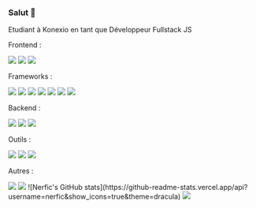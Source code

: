 ### Salut 👋

Etudiant à Konexio en tant que Développeur Fullstack JS

Frontend : 

<img src= "https://img.shields.io/badge/HTML5-E34F26?style=for-the-badge&logo=html5&logoColor=white"/> <img src= "https://img.shields.io/badge/CSS3-1572B6?style=for-the-badge&logo=css3&logoColor=white"/> <img src= "https://img.shields.io/badge/JavaScript-F7DF1E?style=for-the-badge&logo=javascript&logoColor=black"/>


Frameworks :

<img src="https://img.shields.io/badge/React-20232A?style=for-the-badge&logo=react&logoColor=61DAFB"/> <img src="https://img.shields.io/badge/React_Native-20232A?style=for-the-badge&logo=react&logoColor=61DAFB"/> <img src="https://img.shields.io/badge/Redux-593D88?style=for-the-badge&logo=redux&logoColor=white"/>
<img src="https://img.shields.io/badge/Bootstrap-563D7C?style=for-the-badge&logo=bootstrap&logoColor=white"/> <img src="https://img.shields.io/badge/jQuery-0769AD?style=for-the-badge&logo=jquery&logoColor=white"/> 
<img src="https://img.shields.io/badge/Express.js-404D59?style=for-the-badge"/> <img src="https://img.shields.io/badge/jQuery-0769AD?style=for-the-badge&logo=jquery&logoColor=white"/>


Backend :

<img src="https://img.shields.io/badge/Node.js-43853D?style=for-the-badge&logo=node.js&logoColor=white"/>
<img src="https://img.shields.io/badge/MongoDB-4EA94B?style=for-the-badge&logo=mongodb&logoColor=white"/>       
<img src="https://img.shields.io/badge/MySQL-00000F?style=for-the-badge&logo=mysql&logoColor=white"/>


Outils :

<img src= "https://img.shields.io/badge/GitHub-100000?style=for-the-badge&logo=github&logoColor=white"/>      
<img src= "https://camo.githubusercontent.com/22d1116e541b7b380161ed7c77ceb24e5e88a71acbec6d9dae7a5624b23a46fd/68747470733a2f2f696d672e736869656c64732e696f2f62616467652f6769742532302d2532334630353033332e7376673f267374796c653d666f722d7468652d6261646765266c6f676f3d676974266c6f676f436f6c6f723d7768697465"/>     
<img src= "https://img.shields.io/badge/Visual_Studio_Code-0078D4?style=for-the-badge&logo=visual%20studio%20code&logoColor=white"/>

Autres :

<img src="https://img.shields.io/badge/Heroku-430098?style=for-the-badge&logo=heroku&logoColor=white"/>       
<img src="https://img.shields.io/badge/Netlify-00C7B7?style=for-the-badge&logo=netlify&logoColor=white"/>
![Nerfic's GitHub stats](https://github-readme-stats.vercel.app/api?username=nerfic&show_icons=true&theme=dracula)

<img src= "https://github-readme-stats.vercel.app/api?username=abumeis&&show_icons=true&title_color=ffffff&icon_color=bb2acf&text_color=daf7dc&bg_color=151515">



<!--
**nerfic/nerfic** is a ✨ _special_ ✨ repository because its `README.md` (this file) appears on your GitHub profile.

Here are some ideas to get you started:

- 🔭 I’m currently working on ...
- 🌱 I’m currently learning ...
- 👯 I’m looking to collaborate on ...
- 🤔 I’m looking for help with ...
- 💬 Ask me about ...
- 📫 How to reach me: ...
- 😄 Pronouns: ...
- ⚡ Fun fact: ...
-->
